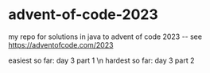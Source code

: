 # advent-of-code-2023
my repo for solutions in java to advent of code 2023 -- see https://adventofcode.com/2023

easiest so far: day 3 part 1 \n
hardest so far: day 3 part 2 
